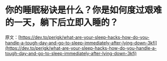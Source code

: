 # 你的睡眠秘诀是什么？你是如何度过艰难的一天，躺下后立即入睡的？

原文：[https://dev.to/perigk/what-are-your-sleep-hacks-how-do-you-handle-a-tough-day-and-go-to-sleep-immediately-after-lying-down-3kfi](https://dev.to/perigk/what-are-your-sleep-hacks-how-do-you-handle-a-tough-day-and-go-to-sleep-immediately-after-lying-down-3kfi)